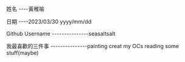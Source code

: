 姓名
----黃稚喻


日期
----2023/03/30
yyyy/mm/dd

Github Username
---------------seasaltsalt


我最喜歡的三件事
---------------painting  creat my OCs  reading some stuff(maybe) 
